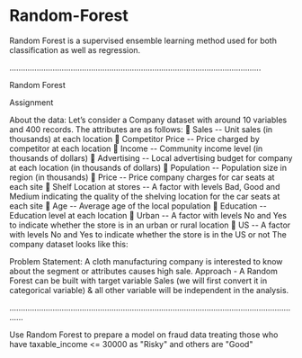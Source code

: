 # Random-Forest
Random Forest is a supervised ensemble learning method used for both classification as well as regression.

...............................................................................................................


Random Forest


Assignment


About the data: Let’s consider a Company dataset with around 10 variables and 400 records. The attributes are as follows:  Sales -- Unit sales (in thousands) at each location  Competitor Price -- Price charged by competitor at each location  Income -- Community income level (in thousands of dollars)  Advertising -- Local advertising budget for company at each location (in thousands of dollars)  Population -- Population size in region (in thousands)  Price -- Price company charges for car seats at each site  Shelf Location at stores -- A factor with levels Bad, Good and Medium indicating the quality of the shelving location for the car seats at each site  Age -- Average age of the local population  Education -- Education level at each location  Urban -- A factor with levels No and Yes to indicate whether the store is in an urban or rural location  US -- A factor with levels No and Yes to indicate whether the store is in the US or not The company dataset looks like this:


Problem Statement: A cloth manufacturing company is interested to know about the segment or attributes causes high sale. Approach - A Random Forest can be built with target variable Sales (we will first convert it in categorical variable) & all other variable will be independent in the analysis.


..................................................................................................................................


Use Random Forest to prepare a model on fraud data treating those who have taxable_income <= 30000 as "Risky" and others are "Good"
